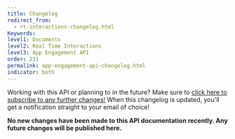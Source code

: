 ```yaml
---
title: Changelog
redirect_from:
  - rt-interactions-changelog.html
Keywords:
level1: Documents
level2: Real Time Interactions
level3: App Engagement API
order: 231
permalink: app-engagement-api-changelog.html
indicator: both
---
```


<div class="subscribe">Working with this API or planning to in the future? Make sure to <a href="https://visualping.io/?url=developers.liveperson.com/rt-interactions-changelog.html&mode=web&css=post-content" target="_blank">click here to subscribe to any further changes!</a> When this changelog is updated, you'll get a notification straight to your email of choice!</div>



**No new changes have been made to this API documentation recently. Any future changes will be published here.**
